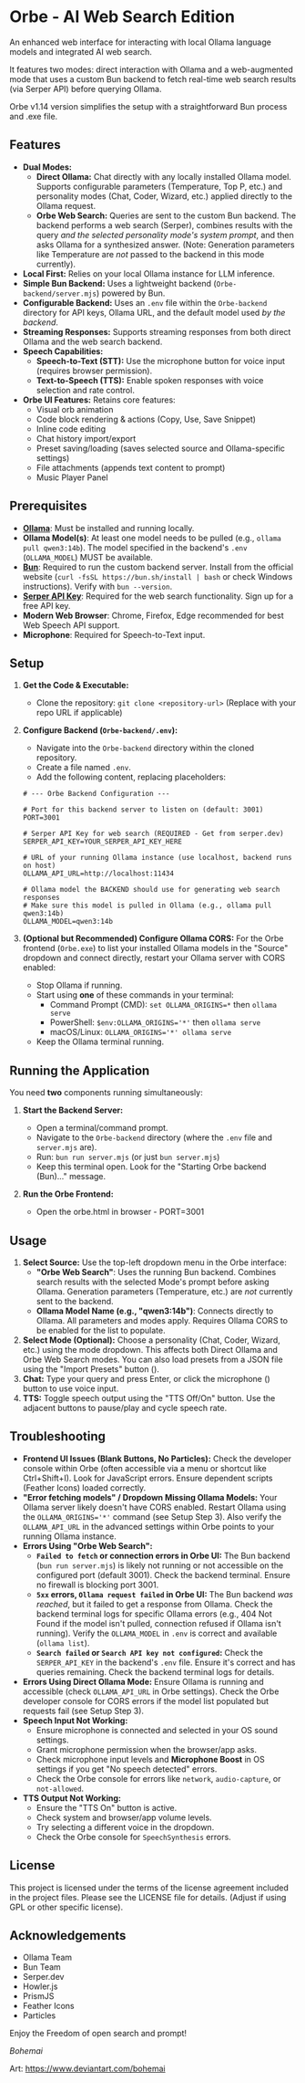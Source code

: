 # Orbe - AI Web Search Edition

An enhanced web interface for interacting with local Ollama language models and integrated AI web search.

It features two modes: direct interaction with Ollama and a web-augmented mode that uses a custom Bun backend to fetch real-time web search results (via Serper API) before querying Ollama.

Orbe v1.14 version simplifies the setup with a straightforward Bun process and .exe file.

## Features

*   **Dual Modes:**
    *   **Direct Ollama:** Chat directly with any locally installed Ollama model. Supports configurable parameters (Temperature, Top P, etc.) and personality modes (Chat, Coder, Wizard, etc.) applied directly to the Ollama request.
    *   **Orbe Web Search:** Queries are sent to the custom Bun backend. The backend performs a web search (Serper), combines results with the query *and the selected personality mode's system prompt*, and then asks Ollama for a synthesized answer. (Note: Generation parameters like Temperature are *not* passed to the backend in this mode currently).
*   **Local First:** Relies on your local Ollama instance for LLM inference.
*   **Simple Bun Backend:** Uses a lightweight backend (`Orbe-backend/server.mjs`) powered by Bun.
*   **Configurable Backend:** Uses an `.env` file within the `Orbe-backend` directory for API keys, Ollama URL, and the default model used *by the backend*.
*   **Streaming Responses:** Supports streaming responses from both direct Ollama and the web search backend.
*   **Speech Capabilities:**
    *   **Speech-to-Text (STT):** Use the microphone button for voice input (requires browser permission).
    *   **Text-to-Speech (TTS):** Enable spoken responses with voice selection and rate control.
*   **Orbe UI Features:** Retains core features:
    *   Visual orb animation
    *   Code block rendering & actions (Copy, Use, Save Snippet)
    *   Inline code editing
    *   Chat history import/export
    *   Preset saving/loading (saves selected source and Ollama-specific settings)
    *   File attachments (appends text content to prompt)
    *   Music Player Panel

## Prerequisites

*   **[Ollama](https://ollama.com/)**: Must be installed and running locally.
*   **Ollama Model(s)**: At least one model needs to be pulled (e.g., `ollama pull qwen3:14b`). The model specified in the backend's `.env` (`OLLAMA_MODEL`) MUST be available.
*   **[Bun](https://bun.sh/)**: Required to run the custom backend server. Install from the official website (`curl -fsSL https://bun.sh/install | bash` or check Windows instructions). Verify with `bun --version`.
*   **[Serper API Key](https://serper.dev/)**: Required for the web search functionality. Sign up for a free API key.
*   **Modern Web Browser**: Chrome, Firefox, Edge recommended for best Web Speech API support.
*   **Microphone**: Required for Speech-to-Text input.

## Setup

1.  **Get the Code & Executable:**
    *   Clone the repository: `git clone <repository-url>` (Replace with your repo URL if applicable)
      
2.  **Configure Backend (`Orbe-backend/.env`):**
    *   Navigate into the `Orbe-backend` directory within the cloned repository.
    *   Create a file named `.env`.
    *   Add the following content, replacing placeholders:

    ```dotenv
    # --- Orbe Backend Configuration ---

    # Port for this backend server to listen on (default: 3001)
    PORT=3001

    # Serper API Key for web search (REQUIRED - Get from serper.dev)
    SERPER_API_KEY=YOUR_SERPER_API_KEY_HERE

    # URL of your running Ollama instance (use localhost, backend runs on host)
    OLLAMA_API_URL=http://localhost:11434

    # Ollama model the BACKEND should use for generating web search responses
    # Make sure this model is pulled in Ollama (e.g., ollama pull qwen3:14b)
    OLLAMA_MODEL=qwen3:14b
    ```
3.  **(Optional but Recommended) Configure Ollama CORS:** For the Orbe frontend (`Orbe.exe`) to list your installed Ollama models in the "Source" dropdown and connect directly, restart your Ollama server with CORS enabled:
    *   Stop Ollama if running.
    *   Start using **one** of these commands in your terminal:
        *   Command Prompt (CMD): `set OLLAMA_ORIGINS=*` then `ollama serve`
        *   PowerShell: `$env:OLLAMA_ORIGINS='*'` then `ollama serve`
        *   macOS/Linux: `OLLAMA_ORIGINS='*' ollama serve`
    *   Keep the Ollama terminal running.

## Running the Application

You need **two** components running simultaneously:

1.  **Start the Backend Server:**
    *   Open a terminal/command prompt.
    *   Navigate to the `Orbe-backend` directory (where the `.env` file and `server.mjs` are).
    *   Run: `bun run server.mjs` (or just `bun server.mjs`)
    *   Keep this terminal open. Look for the "Starting Orbe backend (Bun)..." message.

2.  **Run the Orbe Frontend:**
    *   Open the orbe.html in browser - PORT=3001

## Usage

1.  **Select Source:** Use the top-left dropdown menu in the Orbe interface:
    *   **"Orbe Web Search"**: Uses the running Bun backend. Combines search results with the selected Mode's prompt before asking Ollama. Generation parameters (Temperature, etc.) are *not* currently sent to the backend.
    *   **Ollama Model Name (e.g., "qwen3:14b")**: Connects directly to Ollama. All parameters and modes apply. Requires Ollama CORS to be enabled for the list to populate.
2.  **Select Mode (Optional):** Choose a personality (Chat, Coder, Wizard, etc.) using the mode dropdown. This affects both Direct Ollama and Orbe Web Search modes. You can also load presets from a JSON file using the "Import Presets" button (<i data-feather="download"></i>).
3.  **Chat:** Type your query and press Enter, or click the microphone (<i data-feather="mic"></i>) button to use voice input.
4.  **TTS:** Toggle speech output using the "TTS Off/On" button. Use the adjacent buttons to pause/play and cycle speech rate.

## Troubleshooting

*   **Frontend UI Issues (Blank Buttons, No Particles):** Check the developer console within Orbe (often accessible via a menu or shortcut like Ctrl+Shift+I). Look for JavaScript errors. Ensure dependent scripts (Feather Icons) loaded correctly.
*   **"Error fetching models" / Dropdown Missing Ollama Models:** Your Ollama server likely doesn't have CORS enabled. Restart Ollama using the `OLLAMA_ORIGINS='*'` command (see Setup Step 3). Also verify the `OLLAMA_API_URL` in the advanced settings within Orbe points to your running Ollama instance.
*   **Errors Using "Orbe Web Search":**
    *   **`Failed to fetch` or connection errors in Orbe UI:** The Bun backend (`bun run server.mjs`) is likely not running or not accessible on the configured port (default 3001). Check the backend terminal. Ensure no firewall is blocking port 3001.
    *   **`5xx` errors, `Ollama request failed` in Orbe UI:** The Bun backend *was reached*, but it failed to get a response from Ollama. Check the backend terminal logs for specific Ollama errors (e.g., 404 Not Found if the model isn't pulled, connection refused if Ollama isn't running). Verify the `OLLAMA_MODEL` in `.env` is correct and available (`ollama list`).
    *   **`Search failed` or `Search API key not configured`:** Check the `SERPER_API_KEY` in the backend's `.env` file. Ensure it's correct and has queries remaining. Check the backend terminal logs for details.
*   **Errors Using Direct Ollama Mode:** Ensure Ollama is running and accessible (check `OLLAMA_API_URL` in Orbe settings). Check the Orbe developer console for CORS errors if the model list populated but requests fail (see Setup Step 3).
*   **Speech Input Not Working:**
    *   Ensure microphone is connected and selected in your OS sound settings.
    *   Grant microphone permission when the browser/app asks.
    *   Check microphone input levels and **Microphone Boost** in OS settings if you get "No speech detected" errors.
    *   Check the Orbe console for errors like `network`, `audio-capture`, or `not-allowed`.
*   **TTS Output Not Working:**
    *   Ensure the "TTS On" button is active.
    *   Check system and browser/app volume levels.
    *   Try selecting a different voice in the dropdown.
    *   Check the Orbe console for `SpeechSynthesis` errors.

## License

This project is licensed under the terms of the license agreement included in the project files. Please see the LICENSE file for details. (Adjust if using GPL or other specific license).

## Acknowledgements

*   Ollama Team
*   Bun Team
*   Serper.dev
*   Howler.js
*   PrismJS
*   Feather Icons
*   Particles

Enjoy the Freedom of open search and prompt!

*Bohemai*

Art: https://www.deviantart.com/bohemai
